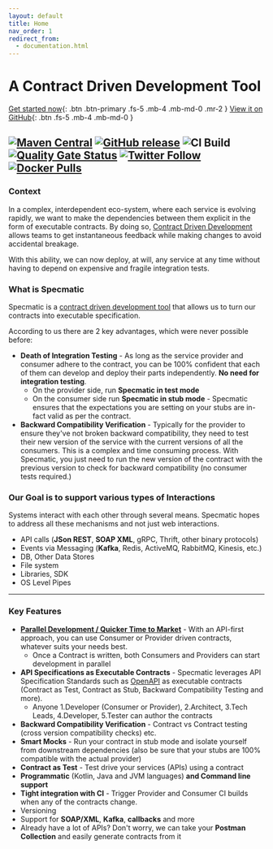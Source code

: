 ```yaml
---
layout: default
title: Home
nav_order: 1
redirect_from:
  - documentation.html
---
```

# A Contract Driven Development Tool

[Get started now](/getting_started.html){: .btn .btn-primary .fs-5 .mb-4 .mb-md-0 .mr-2 } [View it on GitHub](//github.com/specmatic/specmatic){: .btn .fs-5 .mb-4 .mb-md-0 }

[![Maven Central](https://img.shields.io/maven-central/v/io.specmatic/specmatic-core.svg)](https://mvnrepository.com/artifact/io.specmatic/specmatic-core) [![GitHub release](https://img.shields.io/github/v/release/specmatic/specmatic.svg)](https://github.com/specmatic/specmatic/releases) ![CI Build](https://github.com/specmatic/specmatic/workflows/CI%20Build/badge.svg) [![Quality Gate Status](https://sonarcloud.io/api/project_badges/measure?project=specmatic_specmatic&branch=main&metric=alert_status)](https://sonarcloud.io/dashboard?id=specmatic_specmatic&branch=main) [![Twitter Follow](https://img.shields.io/twitter/follow/specmatic.svg?style=social&label=Follow)](https://twitter.com/specmatic) [![Docker Pulls](https://img.shields.io/docker/pulls/specmatic/specmatic.svg)](https://hub.docker.com/r/specmatic/specmatic)
---
### Context

In a complex, interdependent eco-system, where each service is evolving rapidly, we want to make the dependencies between them explicit in the form of executable contracts. By doing so, [Contract Driven Development](/contract_driven_development.html) allows teams to get instantaneous feedback while making changes to avoid accidental breakage.

With this ability, we can now deploy, at will, any service at any time without having to depend on expensive and fragile integration tests.

### What is Specmatic
Specmatic is a [contract driven development tool](/contract_driven_development.html) that allows us to turn our contracts into executable specification.

According to us there are 2 key advantages, which were never possible before:
* **Death of Integration Testing** - As long as the service provider and consumer adhere to the contract, you can be 100% confident that each of them can develop and deploy their parts independently. **No need for integration testing**.
    - On the provider side, run **Specmatic in test mode**
    - On the consumer side run **Specmatic in stub mode** - Specmatic ensures that the expectations you are setting on your stubs are in-fact valid as per the contract.
* **Backward Compatibility Verification** - Typically for the provider to ensure they've not broken backward compatibility, they need to test their new version of the service with the current versions of all the consumers. This is a complex and time consuming process. With Specmatic, you just need to run the new version of the contract with the previous version to check for backward compatibility (no consumer tests required.)

### Our Goal is to support various types of Interactions
Systems interact with each other through several means. Specmatic hopes to address all these mechanisms and not just web interactions.
* API calls (**JSon REST**, **SOAP XML**, gRPC, Thrift, other binary protocols)
* Events via Messaging (**Kafka**, Redis, ActiveMQ, RabbitMQ, Kinesis, etc.)
* DB, Other Data Stores
* File system
* Libraries, SDK
* OS Level Pipes

---
### Key Features

* [**Parallel Development / Quicker Time to Market**](/faqs.html#what-is-contract-first) - With an API-first approach, you can use Consumer or Provider driven contracts, whatever suits your needs best.
  - Once a Contract is written, both Consumers and Providers can start development in parallel
* **API Specifications as Executable Contracts** - Specmatic leverages API Specification Standards such as [OpenAPI](https://www.openapis.org/) as executable contracts (Contract as Test, Contract as Stub, Backward Compatibility Testing and more).
  - Anyone 1.Developer (Consumer or Provider), 2.Architect, 3.Tech Leads, 4.Developer, 5.Tester can author the contracts
* **Backward Compatibility Verification** - Contract vs Contract testing (cross version compatibility checks) etc.
* **Smart Mocks** - Run your contract in stub mode and isolate yourself from downstream dependencies (also be sure that your stubs are 100% compatible with the actual provider)
* **Contract as Test** - Test drive your services (APIs) using a contract
* **Programmatic** (Kotlin, Java and JVM languages) **and Command line support**
* **Tight integration with CI** - Trigger Provider and Consumer CI builds when any of the contracts change.
* Versioning
* Support for **SOAP/XML**, **Kafka**, **callbacks** and more
* Already have a lot of APIs? Don't worry, we can take your **Postman Collection** and easily generate contracts from it
